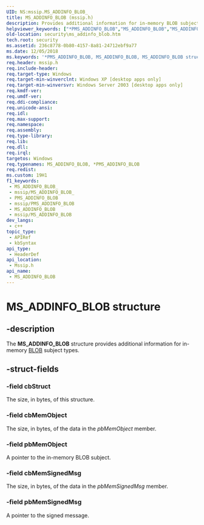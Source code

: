 ```yaml
---
UID: NS:mssip.MS_ADDINFO_BLOB_
title: MS_ADDINFO_BLOB (mssip.h)
description: Provides additional information for in-memory BLOB subject types.
helpviewer_keywords: ["*PMS_ADDINFO_BLOB","MS_ADDINFO_BLOB","MS_ADDINFO_BLOB structure [Security]","PMS_ADDINFO_BLOB","PMS_ADDINFO_BLOB structure pointer [Security]","mssip/MS_ADDINFO_BLOB","mssip/PMS_ADDINFO_BLOB","security.ms_addinfo_blob"]
old-location: security\ms_addinfo_blob.htm
tech.root: security
ms.assetid: 236c8778-0b80-4157-8a81-24712ebf9a77
ms.date: 12/05/2018
ms.keywords: '*PMS_ADDINFO_BLOB, MS_ADDINFO_BLOB, MS_ADDINFO_BLOB structure [Security], PMS_ADDINFO_BLOB, PMS_ADDINFO_BLOB structure pointer [Security], mssip/MS_ADDINFO_BLOB, mssip/PMS_ADDINFO_BLOB, security.ms_addinfo_blob'
req.header: mssip.h
req.include-header: 
req.target-type: Windows
req.target-min-winverclnt: Windows XP [desktop apps only]
req.target-min-winversvr: Windows Server 2003 [desktop apps only]
req.kmdf-ver: 
req.umdf-ver: 
req.ddi-compliance: 
req.unicode-ansi: 
req.idl: 
req.max-support: 
req.namespace: 
req.assembly: 
req.type-library: 
req.lib: 
req.dll: 
req.irql: 
targetos: Windows
req.typenames: MS_ADDINFO_BLOB, *PMS_ADDINFO_BLOB
req.redist: 
ms.custom: 19H1
f1_keywords:
 - MS_ADDINFO_BLOB_
 - mssip/MS_ADDINFO_BLOB_
 - PMS_ADDINFO_BLOB
 - mssip/PMS_ADDINFO_BLOB
 - MS_ADDINFO_BLOB
 - mssip/MS_ADDINFO_BLOB
dev_langs:
 - c++
topic_type:
 - APIRef
 - kbSyntax
api_type:
 - HeaderDef
api_location:
 - Mssip.h
api_name:
 - MS_ADDINFO_BLOB
---
```


# MS_ADDINFO_BLOB structure


## -description

The <b>MS_ADDINFO_BLOB</b> structure provides additional information for in-memory <a href="/windows/desktop/SecGloss/b-gly">BLOB</a> subject types.

## -struct-fields

### -field cbStruct

The size, in bytes, of this structure.

### -field cbMemObject

The size, in bytes, of the data in the <i>pbMemObject</i> member.

### -field pbMemObject

A pointer to the in-memory BLOB subject.

### -field cbMemSignedMsg

The size, in bytes, of the data in the <i>pbMemSignedMsg</i> member.

### -field pbMemSignedMsg

A pointer to the signed message.